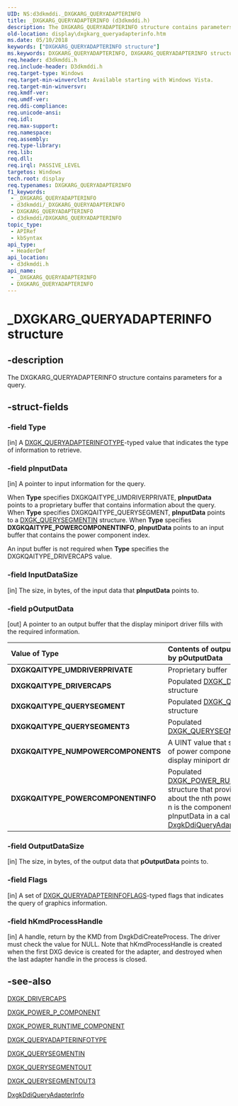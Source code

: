 ```yaml
---
UID: NS:d3dkmddi._DXGKARG_QUERYADAPTERINFO
title: _DXGKARG_QUERYADAPTERINFO (d3dkmddi.h)
description: The DXGKARG_QUERYADAPTERINFO structure contains parameters for a query.
old-location: display\dxgkarg_queryadapterinfo.htm
ms.date: 05/10/2018
keywords: ["DXGKARG_QUERYADAPTERINFO structure"]
ms.keywords: DXGKARG_QUERYADAPTERINFO, DXGKARG_QUERYADAPTERINFO structure [Display Devices], DmStructs_82a38a66-d65c-4b88-be6d-974590e9472a.xml, _DXGKARG_QUERYADAPTERINFO, d3dkmddi/DXGKARG_QUERYADAPTERINFO, display.dxgkarg_queryadapterinfo
req.header: d3dkmddi.h
req.include-header: D3dkmddi.h
req.target-type: Windows
req.target-min-winverclnt: Available starting with Windows Vista.
req.target-min-winversvr: 
req.kmdf-ver: 
req.umdf-ver: 
req.ddi-compliance: 
req.unicode-ansi: 
req.idl: 
req.max-support: 
req.namespace: 
req.assembly: 
req.type-library: 
req.lib: 
req.dll: 
req.irql: PASSIVE_LEVEL
targetos: Windows
tech.root: display
req.typenames: DXGKARG_QUERYADAPTERINFO
f1_keywords:
 - _DXGKARG_QUERYADAPTERINFO
 - d3dkmddi/_DXGKARG_QUERYADAPTERINFO
 - DXGKARG_QUERYADAPTERINFO
 - d3dkmddi/DXGKARG_QUERYADAPTERINFO
topic_type:
 - APIRef
 - kbSyntax
api_type:
 - HeaderDef
api_location:
 - d3dkmddi.h
api_name:
 - _DXGKARG_QUERYADAPTERINFO
 - DXGKARG_QUERYADAPTERINFO
---
```


# _DXGKARG_QUERYADAPTERINFO structure


## -description

The DXGKARG_QUERYADAPTERINFO structure contains parameters for a query.

## -struct-fields

### -field Type

[in] A <a href="/windows-hardware/drivers/ddi/d3dkmddi/ne-d3dkmddi-_dxgk_queryadapterinfotype">DXGK_QUERYADAPTERINFOTYPE</a>-typed value that indicates the type of information to retrieve.

### -field pInputData

[in] A pointer to input information for the query.

When <b>Type</b> specifies DXGKQAITYPE_UMDRIVERPRIVATE, <b>pInputData</b> points to a proprietary buffer that contains information about the query. When <b>Type</b> specifies DXGKQAITYPE_QUERYSEGMENT, <b>pInputData</b> points to a <a href="/windows-hardware/drivers/ddi/d3dkmddi/ns-d3dkmddi-_dxgk_querysegmentin">DXGK_QUERYSEGMENTIN</a> structure. When <b>Type</b> specifies <b>DXGKQAITYPE_POWERCOMPONENTINFO</b>, <b>pInputData</b> points to an input buffer that contains the power component index.

An input buffer is not required when <b>Type</b> specifies the DXGKQAITYPE_DRIVERCAPS value.

### -field InputDataSize

[in] The size, in bytes, of the input data that <b>pInputData</b> points to.

### -field pOutputData

[out] A pointer to an output buffer that the display miniport driver fills with the required information.

| **Value of Type** | **Contents of output buffer pointed to by pOutputData** |
|:--|:--|
| **DXGKQAITYPE_UMDRIVERPRIVATE** | Proprietary buffer |
| **DXGKQAITYPE_DRIVERCAPS** | Populated [DXGK_DRIVERCAPS](./ns-d3dkmddi-_dxgk_drivercaps.md) structure | 
| **DXGKQAITYPE_QUERYSEGMENT** | Populated [DXGK_QUERYSEGMENTOUT](./ns-d3dkmddi-_dxgk_querysegmentout.md) structure | 
| **DXGKQAITYPE_QUERYSEGMENT3** | Populated [DXGK_QUERYSEGMENTOUT3](./ns-d3dkmddi-_dxgk_querysegmentout3.md)  structure |
| **DXGKQAITYPE_NUMPOWERCOMPONENTS** | A UINT value that specifies the number of power components used by the display miniport driver. |
| **DXGKQAITYPE_POWERCOMPONENTINFO** | Populated [DXGK_POWER_RUNTIME_COMPONENT](./ns-d3dkmddi-_dxgk_power_runtime_component.md) structure that provides information about the nth power component, where n is the component index specified by pInputData in a call to the [DxgkDdiQueryAdapterInfo](./nc-d3dkmddi-dxgkddi_queryadapterinfo.md)  function. |

### -field OutputDataSize

[in] The size, in bytes, of the output data that <b>pOutputData</b> points to.

### -field Flags

[in] A set of <a href="..\d3dkmddi\ns-d3dkmddi-_dxgk_queryadapterinfoflags.md">DXGK_QUERYADAPTERINFOFLAGS</a>-typed flags that indicates the query of graphics information.

### -field hKmdProcessHandle

[in] A handle, return by the KMD from DxgkDdiCreateProcess. The driver must check the value for NULL. Note that hKmdProcessHandle is created when the first DXG device is created for the adapter, and destroyed when the last adapter handle in the process is closed.

## -see-also

<a href="/windows-hardware/drivers/ddi/d3dkmddi/ns-d3dkmddi-_dxgk_drivercaps">DXGK_DRIVERCAPS</a>



<a href="/windows-hardware/drivers/display/dxgk-power-p-component">DXGK_POWER_P_COMPONENT</a>



<a href="/windows-hardware/drivers/ddi/d3dkmddi/ns-d3dkmddi-_dxgk_power_runtime_component">DXGK_POWER_RUNTIME_COMPONENT</a>



<a href="/windows-hardware/drivers/ddi/d3dkmddi/ne-d3dkmddi-_dxgk_queryadapterinfotype">DXGK_QUERYADAPTERINFOTYPE</a>



<a href="/windows-hardware/drivers/ddi/d3dkmddi/ns-d3dkmddi-_dxgk_querysegmentin">DXGK_QUERYSEGMENTIN</a>



<a href="/windows-hardware/drivers/ddi/d3dkmddi/ns-d3dkmddi-_dxgk_querysegmentout">DXGK_QUERYSEGMENTOUT</a>



<a href="/windows-hardware/drivers/ddi/d3dkmddi/ns-d3dkmddi-_dxgk_querysegmentout3">DXGK_QUERYSEGMENTOUT3</a>



<a href="/windows-hardware/drivers/ddi/d3dkmddi/nc-d3dkmddi-dxgkddi_queryadapterinfo">DxgkDdiQueryAdapterInfo</a>

